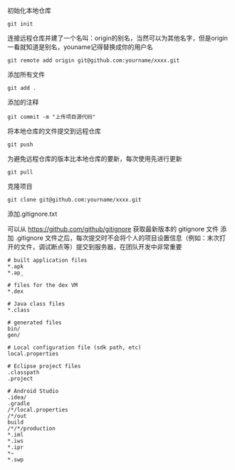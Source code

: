 初始化本地仓库  

    git init

连接远程仓库并建了一个名叫：origin的别名，当然可以为其他名字，但是origin一看就知道是别名，youname记得替换成你的用户名 

    git remote add origin git@github.com:yourname/xxxx.git 


添加所有文件

    git add .

添加的注释

    git commit -m "上传项目源代码" 

将本地仓库的文件提交到远程仓库

    git push 

为避免远程仓库的版本比本地仓库的要新，每次使用先进行更新

    git pull 
    
克隆项目

    git clone git@github.com:yourname/xxxx.git 

添加.gitignore.txt

可以从 https://github.com/github/gitignore 获取最新版本的 gitignore 文件
添加 .gitignore 文件之后，每次提交时不会将个人的项目设置信息（例如：末次打开的文件，调试断点等）提交到服务器，在团队开发中非常重要

```
# built application files
*.apk
*.ap_

# files for the dex VM
*.dex

# Java class files
*.class

# generated files
bin/
gen/

# Local configuration file (sdk path, etc)
local.properties

# Eclipse project files
.classpath
.project

# Android Studio
.idea/
.gradle
/*/local.properties
/*/out
build
/*/*/production
*.iml
*.iws
*.ipr
*~
*.swp

```
